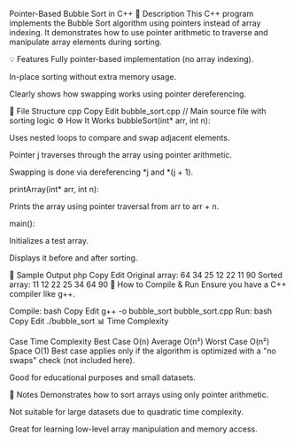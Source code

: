  Pointer-Based Bubble Sort in C++
📝 Description
This C++ program implements the Bubble Sort algorithm using pointers instead of array indexing. It demonstrates how to use pointer arithmetic to traverse and manipulate array elements during sorting.

💡 Features
Fully pointer-based implementation (no array indexing).

In-place sorting without extra memory usage.

Clearly shows how swapping works using pointer dereferencing.

📂 File Structure
cpp
Copy
Edit
bubble_sort.cpp   // Main source file with sorting logic
⚙️ How It Works
bubbleSort(int* arr, int n):

Uses nested loops to compare and swap adjacent elements.

Pointer j traverses through the array using pointer arithmetic.

Swapping is done via dereferencing *j and *(j + 1).

printArray(int* arr, int n):

Prints the array using pointer traversal from arr to arr + n.

main():

Initializes a test array.

Displays it before and after sorting.

🧪 Sample Output
php
Copy
Edit
Original array: 64 34 25 12 22 11 90 
Sorted array: 11 12 22 25 34 64 90 
🚀 How to Compile & Run
Ensure you have a C++ compiler like g++.

Compile:
bash
Copy
Edit
g++ -o bubble_sort bubble_sort.cpp
Run:
bash
Copy
Edit
./bubble_sort
📊 Time Complexity

Case	Time Complexity
Best Case	O(n)
Average	O(n²)
Worst Case	O(n²)
Space	O(1)
Best case applies only if the algorithm is optimized with a "no swaps" check (not included here).

Good for educational purposes and small datasets.

📎 Notes
Demonstrates how to sort arrays using only pointer arithmetic.

Not suitable for large datasets due to quadratic time complexity.

Great for learning low-level array manipulation and memory access.










